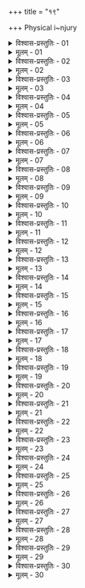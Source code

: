 +++
title = "१९"

+++
Physical i~njury  

<details><summary>विश्वास-प्रस्तुतिः - 01</summary>

01 दण्डपारुष्यं स्पर्शनं अवगूर्णं प्रहतं इति
</details>

<details><summary>मूलम् - 01</summary>

01 दण्डपारुष्यं स्पर्शनं अवगूर्णं प्रहतं इति
</details>

<details><summary>विश्वास-प्रस्तुतिः - 02</summary>

02 नाभेरधःकायं हस्तपङ्कभस्मपांसुभिरिति स्पृशतः त्रिपणो दण्डः, तैरेवामेध्यैः पादष्ठीविकाभ्यां च षट्पणः, छर्दिमूत्रपुरीषादिभिर्द्वादशपणः
</details>

<details><summary>मूलम् - 02</summary>

02 नाभेरधःकायं हस्तपङ्कभस्मपांसुभिरिति स्पृशतः त्रिपणो दण्डः, तैरेवामेध्यैः पादष्ठीविकाभ्यां च षट्पणः, छर्दिमूत्रपुरीषादिभिर्द्वादशपणः
</details>

<details><summary>विश्वास-प्रस्तुतिः - 03</summary>

03 नाभेरुपरि द्विगुणाः, शिरसि चतुर्गुणाः समेषु
</details>

<details><summary>मूलम् - 03</summary>

03 नाभेरुपरि द्विगुणाः, शिरसि चतुर्गुणाः समेषु
</details>

<details><summary>विश्वास-प्रस्तुतिः - 04</summary>

04 विशिष्टेषु द्विगुणाः, हीनेष्वर्धदण्डाः, परस्त्रीषु द्विगुणाः, प्रमादमदमोहादिभिरर्धदण्डाः
</details>

<details><summary>मूलम् - 04</summary>

04 विशिष्टेषु द्विगुणाः, हीनेष्वर्धदण्डाः, परस्त्रीषु द्विगुणाः, प्रमादमदमोहादिभिरर्धदण्डाः
</details>

<details><summary>विश्वास-प्रस्तुतिः - 05</summary>

05 पादवस्त्रहस्तकेशावलम्बनेषु षट्पण उत्तरा दण्डाः
</details>

<details><summary>मूलम् - 05</summary>

05 पादवस्त्रहस्तकेशावलम्बनेषु षट्पण उत्तरा दण्डाः
</details>

<details><summary>विश्वास-प्रस्तुतिः - 06</summary>

06 पीडनावेष्टनाञ्चनप्रकर्षणाध्यासनेषु पूर्वः साहसदण्डः
</details>

<details><summary>मूलम् - 06</summary>

06 पीडनावेष्टनाञ्चनप्रकर्षणाध्यासनेषु पूर्वः साहसदण्डः
</details>

<details><summary>विश्वास-प्रस्तुतिः - 07</summary>

07 पातयित्वाऽपक्रामतोऽर्धदण्डः
</details>

<details><summary>मूलम् - 07</summary>

07 पातयित्वाऽपक्रामतोऽर्धदण्डः
</details>

<details><summary>विश्वास-प्रस्तुतिः - 08</summary>

08 शूद्रो येनाङ्गेन ब्राह्मणं अभिहन्यात् तद् अस्यच्छेदयेत्
</details>

<details><summary>मूलम् - 08</summary>

08 शूद्रो येनाङ्गेन ब्राह्मणं अभिहन्यात् तद् अस्यच्छेदयेत्
</details>

<details><summary>विश्वास-प्रस्तुतिः - 09</summary>

09 अवगूर्णे निष्क्रयः, स्पर्शेऽर्धदण्डः
</details>

<details><summary>मूलम् - 09</summary>

09 अवगूर्णे निष्क्रयः, स्पर्शेऽर्धदण्डः
</details>

<details><summary>विश्वास-प्रस्तुतिः - 10</summary>

10 तेन चण्डालाशुचयो व्याख्यातः
</details>

<details><summary>मूलम् - 10</summary>

10 तेन चण्डालाशुचयो व्याख्यातः
</details>

<details><summary>विश्वास-प्रस्तुतिः - 11</summary>

11 हस्तेनावगूर्णे त्रिपणावरो द्वादशपणपरो दण्डः, पादेन द्विगुणः, दुःख उत्पादनेन द्रव्येण पूर्वः साहसदण्डः, प्राणाबाधिकेन मध्यमः
</details>

<details><summary>मूलम् - 11</summary>

11 हस्तेनावगूर्णे त्रिपणावरो द्वादशपणपरो दण्डः, पादेन द्विगुणः, दुःख उत्पादनेन द्रव्येण पूर्वः साहसदण्डः, प्राणाबाधिकेन मध्यमः
</details>

<details><summary>विश्वास-प्रस्तुतिः - 12</summary>

12 काष्ठलोष्टपाषाणलोहदण्डरज्जुद्रव्याणां अन्यतमेन दुःखं अशोणितं उत्पादयतश्चतुर्विंशतिपणो दण्डः, शोणित उत्पादने द्विगुणः, अन्यत्र दुष्टशोणितात्
</details>

<details><summary>मूलम् - 12</summary>

12 काष्ठलोष्टपाषाणलोहदण्डरज्जुद्रव्याणां अन्यतमेन दुःखं अशोणितं उत्पादयतश्चतुर्विंशतिपणो दण्डः, शोणित उत्पादने द्विगुणः, अन्यत्र दुष्टशोणितात्
</details>

<details><summary>विश्वास-प्रस्तुतिः - 13</summary>

13 मृतकल्पं अशोणितं घ्नतो हस्तपादपारञ्चिकं वा कुर्वतः पूर्वः साहसदण्डः, पाणिपाददन्तभङ्गे कर्णनासाच्छेदने व्रणविदारणे च्च, अन्यत्र दुष्टव्रणेभ्यः
</details>

<details><summary>मूलम् - 13</summary>

13 मृतकल्पं अशोणितं घ्नतो हस्तपादपारञ्चिकं वा कुर्वतः पूर्वः साहसदण्डः, पाणिपाददन्तभङ्गे कर्णनासाच्छेदने व्रणविदारणे च्च, अन्यत्र दुष्टव्रणेभ्यः
</details>

<details><summary>विश्वास-प्रस्तुतिः - 14</summary>

14 सक्थिग्रीवाभञ्जने नेत्रभेदने वा वाक्यचेष्टाभोजन उपरोधेषु च मध्यमः साहसदण्डः समुत्थानव्ययश्च
</details>

<details><summary>मूलम् - 14</summary>

14 सक्थिग्रीवाभञ्जने नेत्रभेदने वा वाक्यचेष्टाभोजन उपरोधेषु च मध्यमः साहसदण्डः समुत्थानव्ययश्च
</details>

<details><summary>विश्वास-प्रस्तुतिः - 15</summary>

15 विपत्तौ कण्टकशोधनाय नीयेत
</details>

<details><summary>मूलम् - 15</summary>

15 विपत्तौ कण्टकशोधनाय नीयेत
</details>

<details><summary>विश्वास-प्रस्तुतिः - 16</summary>

16 महाजनस्य एकं घ्नतः प्रत्येकं द्विगुणो दण्डः
</details>

<details><summary>मूलम् - 16</summary>

16 महाजनस्य एकं घ्नतः प्रत्येकं द्विगुणो दण्डः
</details>

<details><summary>विश्वास-प्रस्तुतिः - 17</summary>

17 पर्युषितः कलहोऽनुप्रवेशो वा नाभियोज्यः इत्याचार्याः
</details>

<details><summary>मूलम् - 17</summary>

17 पर्युषितः कलहोऽनुप्रवेशो वा नाभियोज्यः इत्याचार्याः
</details>

<details><summary>विश्वास-प्रस्तुतिः - 18</summary>

18 नास्त्यपकारिणो मोक्ष इति कौटिल्यः
</details>

<details><summary>मूलम् - 18</summary>

18 नास्त्यपकारिणो मोक्ष इति कौटिल्यः
</details>

<details><summary>विश्वास-प्रस्तुतिः - 19</summary>

19 कलहे पूर्वागतो जयति, अक्षममाणो हि प्रधावति इत्याचार्याः
</details>

<details><summary>मूलम् - 19</summary>

19 कलहे पूर्वागतो जयति, अक्षममाणो हि प्रधावति इत्याचार्याः
</details>

<details><summary>विश्वास-प्रस्तुतिः - 20</summary>

20 न इति कौटिल्यः
</details>

<details><summary>मूलम् - 20</summary>

20 न इति कौटिल्यः
</details>

<details><summary>विश्वास-प्रस्तुतिः - 21</summary>

21 पूर्वं पश्चाद् वाऽभिगतस्य साक्षिणः प्रमाणं, असाक्षिके घातः कलह उपलिङ्गनं वा
</details>

<details><summary>मूलम् - 21</summary>

21 पूर्वं पश्चाद् वाऽभिगतस्य साक्षिणः प्रमाणं, असाक्षिके घातः कलह उपलिङ्गनं वा
</details>

<details><summary>विश्वास-प्रस्तुतिः - 22</summary>

22 घाताभियोगं अप्रतिब्रुवतः तद् अहरेव पश्चात्कारः
</details>

<details><summary>मूलम् - 22</summary>

22 घाताभियोगं अप्रतिब्रुवतः तद् अहरेव पश्चात्कारः
</details>

<details><summary>विश्वास-प्रस्तुतिः - 23</summary>

23 कलहे द्रव्यं अपहरतो दशपणो दण्डः, क्षुद्रकद्रव्यहिंसायां तच्च तावच्च दण्डः, स्थूलकद्रव्यहिंसायां तच्च द्विगुणश्च दण्डः, वस्त्राभरणहिरण्यसुवर्णभाण्डहिंसायां तच्च पूर्वश्च साहसदण्डः
</details>

<details><summary>मूलम् - 23</summary>

23 कलहे द्रव्यं अपहरतो दशपणो दण्डः, क्षुद्रकद्रव्यहिंसायां तच्च तावच्च दण्डः, स्थूलकद्रव्यहिंसायां तच्च द्विगुणश्च दण्डः, वस्त्राभरणहिरण्यसुवर्णभाण्डहिंसायां तच्च पूर्वश्च साहसदण्डः
</details>

<details><summary>विश्वास-प्रस्तुतिः - 24</summary>

24 परकुड्यं अभिघातेन क्षोभयतः त्रिपणो दण्डः, छेदनभेदने षट्पणः, प्रतीकारश्च
</details>

<details><summary>मूलम् - 24</summary>

24 परकुड्यं अभिघातेन क्षोभयतः त्रिपणो दण्डः, छेदनभेदने षट्पणः, प्रतीकारश्च
</details>

<details><summary>विश्वास-प्रस्तुतिः - 25</summary>

25 दुःख उत्पादनं द्रव्यं अन्यवेश्मनि प्रक्षिपतो द्वादशपणो दण्डः, प्राणाबाधिकं पूर्वः साहसदण्डः
</details>

<details><summary>मूलम् - 25</summary>

25 दुःख उत्पादनं द्रव्यं अन्यवेश्मनि प्रक्षिपतो द्वादशपणो दण्डः, प्राणाबाधिकं पूर्वः साहसदण्डः
</details>

<details><summary>विश्वास-प्रस्तुतिः - 26</summary>

26 क्षुद्रपशूनां काष्ठादिभिर्दुःख उत्पादने पणो द्विगुणो वा दण्डः, शोणित उत्पादने द्विगुणः
</details>

<details><summary>मूलम् - 26</summary>

26 क्षुद्रपशूनां काष्ठादिभिर्दुःख उत्पादने पणो द्विगुणो वा दण्डः, शोणित उत्पादने द्विगुणः
</details>

<details><summary>विश्वास-प्रस्तुतिः - 27</summary>

27 महापशूनां एतेष्वेव स्थानेष्व्द्विगुणो दण्डः समुत्थानव्ययश्च
</details>

<details><summary>मूलम् - 27</summary>

27 महापशूनां एतेष्वेव स्थानेष्व्द्विगुणो दण्डः समुत्थानव्ययश्च
</details>

<details><summary>विश्वास-प्रस्तुतिः - 28</summary>

28 पुर उपवनवनस्पतीनां पुष्पफलच्छायावतां प्ररोहच्छेदने षट्पणः, क्षुद्रशाखाच्छेदने द्वादशपणः, पीनशाखाच्च्छेदने चतुर्विंशतिपणः, स्कन्धवधे पूर्वः साहसदण्डः, समुच्छित्तौ मध्यमः
</details>

<details><summary>मूलम् - 28</summary>

28 पुर उपवनवनस्पतीनां पुष्पफलच्छायावतां प्ररोहच्छेदने षट्पणः, क्षुद्रशाखाच्छेदने द्वादशपणः, पीनशाखाच्च्छेदने चतुर्विंशतिपणः, स्कन्धवधे पूर्वः साहसदण्डः, समुच्छित्तौ मध्यमः
</details>

<details><summary>विश्वास-प्रस्तुतिः - 29</summary>

29 पुष्पफलच्छायावद्गुल्मलतास्वर्धदण्डाः, पुण्यस्थानतपोवनश्मशानद्रुमेषु च
</details>

<details><summary>मूलम् - 29</summary>

29 पुष्पफलच्छायावद्गुल्मलतास्वर्धदण्डाः, पुण्यस्थानतपोवनश्मशानद्रुमेषु च
</details>

<details><summary>विश्वास-प्रस्तुतिः - 30</summary>

30ab सीमवृक्षेषु चैत्येषु द्रुमेष्वालक्षितेषु च ।  
30chd त एव द्विगुणा दण्डाः कार्या राजवनेषु च  (इति)
</details>

<details><summary>मूलम् - 30</summary>

30ab सीमवृक्षेषु चैत्येषु द्रुमेष्वालक्षितेषु च ।  
30chd त एव द्विगुणा दण्डाः कार्या राजवनेषु च  (इति)
</details>
